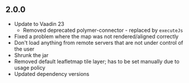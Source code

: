 ## 2.0.0

* Update to Vaadin 23
  * Removed deprecated polymer-connector - replaced by ``executeJs``
* Fixed a problem where the map was not rendered/aligned correctly
* Don't load anything from remote servers that are not under control of the user
* Shrunk the jar
* Removed default leafletmap tile layer; has to be set manually due to usage policy
* Updated dependency versions